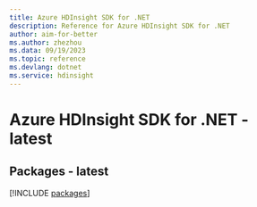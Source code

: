 ```yaml
---
title: Azure HDInsight SDK for .NET
description: Reference for Azure HDInsight SDK for .NET
author: aim-for-better
ms.author: zhezhou
ms.data: 09/19/2023
ms.topic: reference
ms.devlang: dotnet
ms.service: hdinsight
---
```

# Azure HDInsight SDK for .NET - latest
## Packages - latest
[!INCLUDE [packages](hdinsight-index.md)]